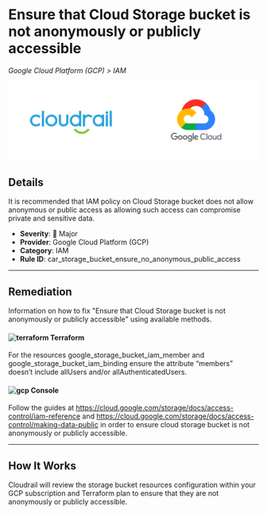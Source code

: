 # Ensure that Cloud Storage bucket is not anonymously or publicly accessible

*Google Cloud Platform (GCP) > IAM*

![Cloudrail and Google Cloud Platform (GCP) logos](../images/cloudrail_gcp.png)

## Details
It is recommended that IAM policy on Cloud Storage bucket does not allow anonymous or public access as allowing such access can compromise private and sensitive data.

- **Severity**: 🔴 Major
- **Provider**: Google Cloud Platform (GCP)
- **Category**: IAM
- **Rule ID**: car_storage_bucket_ensure_no_anonymous_public_access

---

## Remediation
Information on how to fix "Ensure that Cloud Storage bucket is not anonymously or publicly accessible" using available methods.


####  <img src="../_media/emojis/terraform.png" alt="terraform" width="20"/>  Terraform
For the resources google_storage_bucket_iam_member and google_storage_bucket_iam_binding ensure the attribute “members” doesn’t include allUsers and/or allAuthenticatedUsers.










####  <img src="../_media/emojis/gcp.png" alt="gcp" width="20"/> Console
Follow the guides at <https://cloud.google.com/storage/docs/access-control/iam-reference> and <https://cloud.google.com/storage/docs/access-control/making-data-public> in order to ensure cloud storage bucket is not anonymously or publicly accessible.




---

## How It Works
Cloudrail will review the storage bucket resources configuration within your GCP subscription and Terraform plan to ensure that they are not anonymously or publicly accessible.